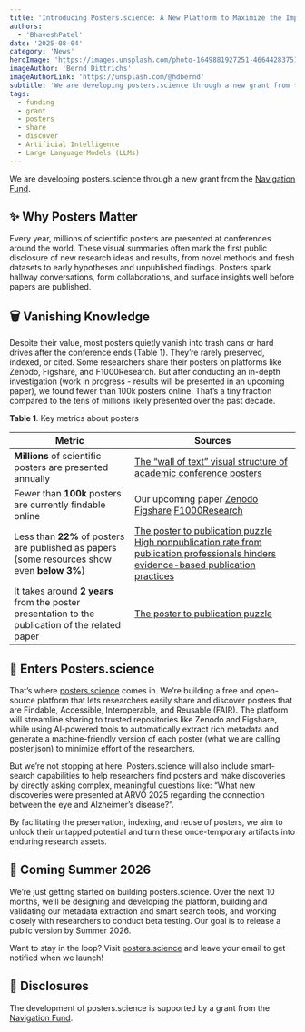 ```yaml
---
title: 'Introducing Posters.science: A New Platform to Maximize the Impact of Scientific Posters'
authors:
  - 'BhaveshPatel'
date: '2025-08-04'
category: 'News'
heroImage: 'https://images.unsplash.com/photo-1649881927251-46644283751a?q=80&w=870&auto=format&fit=crop&ixlib=rb-4.1.0&ixid=M3wxMjA3fDB8MHxwaG90by1wYWdlfHx8fGVufDB8fHx8fA%3D%3D'
imageAuthor: 'Bernd Dittrichs'
imageAuthorLink: 'https://unsplash.com/@hdbernd'
subtitle: 'We are developing posters.science through a new grant from the Navigation Fund.'
tags:
  - funding
  - grant
  - posters
  - share
  - discover
  - Artificial Intelligence
  - Large Language Models (LLMs)
---
```


We are developing posters.science through a new grant from the [Navigation Fund](https://www.navigation.org/).

## ✨ Why Posters Matter

Every year, millions of scientific posters are presented at conferences around the world. These visual summaries often mark the first public disclosure of new research ideas and results, from novel methods and fresh datasets to early hypotheses and unpublished findings. Posters spark hallway conversations, form collaborations, and surface insights well before papers are published.

## 🗑️ Vanishing Knowledge

Despite their value, most posters quietly vanish into trash cans or hard drives after the conference ends (Table 1). They’re rarely preserved, indexed, or cited. Some researchers share their posters on platforms like Zenodo, Figshare, and F1000Research. But after conducting an in-depth investigation (work in progress - results will be presented in an upcoming paper), we found fewer than 100k posters online. That’s a tiny fraction compared to the tens of millions likely presented over the past decade.

**Table 1**. Key metrics about posters

| Metric                                                                                           | Sources                                                                                                                                                                                                                                                              |
| ------------------------------------------------------------------------------------------------ | -------------------------------------------------------------------------------------------------------------------------------------------------------------------------------------------------------------------------------------------------------------------- |
| **Millions** of scientific posters are presented annually                                        | [The “wall of text” visual structure of academic conference posters](https://doi.org/10.3389/fcomm.2023.1063345%20)                                                                                                                                                  |
| Fewer than **100k** posters are currently findable online                                        | Our upcoming paper [Zenodo](https://zenodo.org/search?q=&f=resource_type%3Aposter&l=list&p=1&s=10) [Figshare](https://figshare.com/search?itemTypes=5) [F1000Research](https://f1000research.com/browse/posters)                                                     |
| Less than **22%** of posters are published as papers (some resources show even **below 3%**)     | [The poster to publication puzzle](https://betterposters.blogspot.com/2016/04/the-poster-to-publication-puzzle-with.html) [High nonpublication rate from publication professionals hinders evidence-based publication practices](https://doi.org/10.7717/peerj.2011) |
| It takes around **2 years** from the poster presentation to the publication of the related paper | [The poster to publication puzzle](https://betterposters.blogspot.com/2016/04/the-poster-to-publication-puzzle-with.html)                                                                                                                                            |

## 🚀 Enters Posters.science

That’s where [posters.science](https://posters.science/) comes in. We’re building a free and open-source platform that lets researchers easily share and discover posters that are Findable, Accessible, Interoperable, and Reusable (FAIR). The platform will streamline sharing to trusted repositories like Zenodo and Figshare, while using AI-powered tools to automatically extract rich metadata and generate a machine-friendly version of each poster (what we are calling poster.json) to minimize effort of the researchers.

But we’re not stopping at here. Posters.science will also include smart-search capabilities to help researchers find posters and make discoveries by directly asking complex, meaningful questions like: “What new discoveries were presented at ARVO 2025 regarding the connection between the eye and Alzheimer’s disease?”.

By facilitating the preservation, indexing, and reuse of posters, we aim to unlock their untapped potential and turn these once-temporary artifacts into enduring research assets.

## 📅 Coming Summer 2026

We’re just getting started on building posters.science. Over the next 10 months, we’ll be designing and developing the platform, building and validating our metadata extraction and smart search tools, and working closely with researchers to conduct beta testing. Our goal is to release a public version by Summer 2026.

Want to stay in the loop? Visit [](http://posters.science)[posters.science](https://posters.science/) and leave your email to get notified when we launch!

## 📢 Disclosures

The development of posters.science is supported by a grant from the [Navigation Fund](https://www.navigation.org/).

